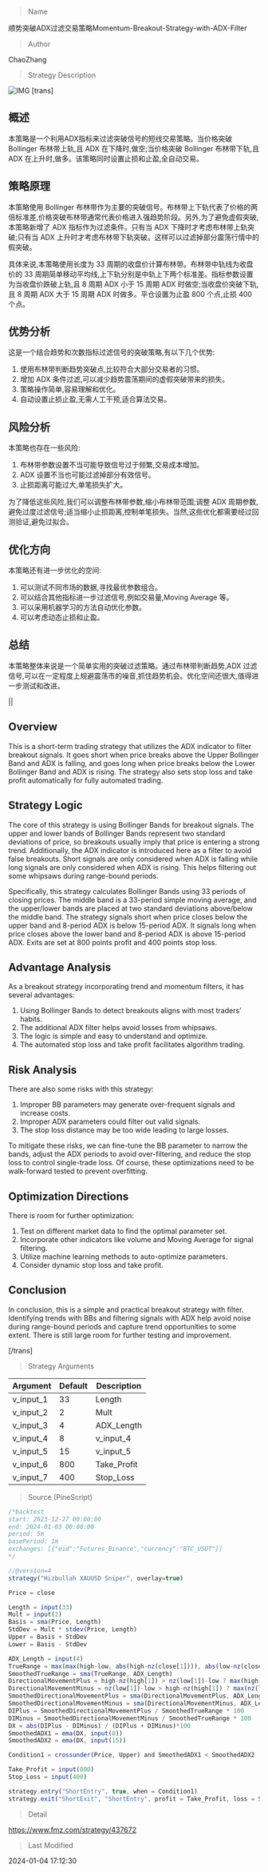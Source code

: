 
> Name

顺势突破ADX过滤交易策略Momentum-Breakout-Strategy-with-ADX-Filter

> Author

ChaoZhang

> Strategy Description

![IMG](https://www.fmz.com/upload/asset/179ae7c4ef9e2048aa3.png)
[trans]

## 概述

本策略是一个利用ADX指标来过滤突破信号的短线交易策略。当价格突破 Bollinger 布林带上轨,且 ADX 在下降时,做空;当价格突破 Bollinger 布林带下轨,且 ADX 在上升时,做多。该策略同时设置止损和止盈,全自动交易。

## 策略原理

本策略使用 Bollinger 布林带作为主要的突破信号。布林带上下轨代表了价格的两倍标准差,价格突破布林带通常代表价格进入强趋势阶段。另外,为了避免虚假突破,本策略新增了 ADX 指标作为过滤条件。只有当 ADX 下降时才考虑布林带上轨突破;只有当 ADX 上升时才考虑布林带下轨突破。这样可以过滤掉部分震荡行情中的假突破。 

具体来说,本策略使用长度为 33 周期的收盘价计算布林带。布林带中轨线为收盘价的 33 周期简单移动平均线,上下轨分别是中轨上下两个标准差。指标参数设置为当收盘价跌破上轨,且 8 周期 ADX 小于 15 周期 ADX 时做空;当收盘价突破下轨,且 8 周期 ADX 大于 15 周期 ADX 时做多。平仓设置为止盈 800 个点,止损 400 个点。

## 优势分析

这是一个结合趋势和次数指标过滤信号的突破策略,有以下几个优势:

1. 使用布林带判断趋势突破点,比较符合大部分交易者的习惯。
2. 增加 ADX 条件过滤,可以减少趋势震荡期间的虚假突破带来的损失。
3. 策略操作简单,容易理解和优化。
4. 自动设置止损止盈,无需人工干预,适合算法交易。

## 风险分析

本策略也存在一些风险:

1. 布林带参数设置不当可能导致信号过于频繁,交易成本增加。
2. ADX 设置不当也可能过滤掉部分有效信号。
3. 止损距离可能过大,单笔损失扩大。

为了降低这些风险,我们可以调整布林带参数,缩小布林带范围;调整 ADX 周期参数,避免过度过滤信号;适当缩小止损距离,控制单笔损失。当然,这些优化都需要经过回测验证,避免过拟合。

## 优化方向  

本策略还有进一步优化的空间:

1. 可以测试不同市场的数据,寻找最优参数组合。
2. 可以结合其他指标进一步过滤信号,例如交易量,Moving Average 等。
3. 可以采用机器学习的方法自动优化参数。
4. 可以考虑动态止损和止盈。

## 总结

本策略整体来说是一个简单实用的突破过滤策略。通过布林带判断趋势,ADX 过滤信号,可以在一定程度上规避震荡市的噪音,抓住趋势机会。优化空间还很大,值得进一步测试和改进。

||

## Overview  

This is a short-term trading strategy that utilizes the ADX indicator to filter breakout signals. It goes short when price breaks above the Upper Bollinger Band and ADX is falling, and goes long when price breaks below the Lower Bollinger Band and ADX is rising. The strategy also sets stop loss and take profit automatically for fully automated trading.

## Strategy Logic

The core of this strategy is using Bollinger Bands for breakout signals. The upper and lower bands of Bollinger Bands represent two standard deviations of price, so breakouts usually imply that price is entering a strong trend. Additionally, the ADX indicator is introduced here as a filter to avoid false breakouts. Short signals are only considered when ADX is falling while long signals are only considered when ADX is rising. This helps filtering out some whipsaws during range-bound periods.

Specifically, this strategy calculates Bollinger Bands using 33 periods of closing prices. The middle band is a 33-period simple moving average, and the upper/lower bands are placed at two standard deviations above/below the middle band. The strategy signals short when price closes below the upper band and 8-period ADX is below 15-period ADX. It signals long when price closes above the lower band and 8-period ADX is above 15-period ADX. Exits are set at 800 points profit and 400 points stop loss.  

## Advantage Analysis

As a breakout strategy incorporating trend and momentum filters, it has several advantages:

1. Using Bollinger Bands to detect breakouts aligns with most traders’ habits.  
2. The additional ADX filter helps avoid losses from whipsaws.
3. The logic is simple and easy to understand and optimize.  
4. The automated stop loss and take profit facilitates algorithm trading.

## Risk Analysis

There are also some risks with this strategy:  

1. Improper BB parameters may generate over-frequent signals and increase costs.
2. Improper ADX parameters could filter out valid signals. 
3. The stop loss distance may be too wide leading to large losses.

To mitigate these risks, we can fine-tune the BB parameter to narrow the bands, adjust the ADX periods to avoid over-filtering, and reduce the stop loss to control single-trade loss. Of course, these optimizations need to be walk-forward tested to prevent overfitting.

## Optimization Directions

There is room for further optimization:

1. Test on different market data to find the optimal parameter set.
2. Incorporate other indicators like volume and Moving Average for signal filtering.
3. Utilize machine learning methods to auto-optimize parameters. 
4. Consider dynamic stop loss and take profit.

## Conclusion

In conclusion, this is a simple and practical breakout strategy with filter. Identifying trends with BBs and filtering signals with ADX help avoid noise during range-bound periods and capture trend opportunities to some extent. There is still large room for further testing and improvement.

[/trans]

> Strategy Arguments



|Argument|Default|Description|
|----|----|----|
|v_input_1|33|Length|
|v_input_2|2|Mult|
|v_input_3|4|ADX_Length|
|v_input_4|8|v_input_4|
|v_input_5|15|v_input_5|
|v_input_6|800|Take_Profit|
|v_input_7|400|Stop_Loss|


> Source (PineScript)

``` javascript
/*backtest
start: 2023-12-27 00:00:00
end: 2024-01-03 00:00:00
period: 5m
basePeriod: 1m
exchanges: [{"eid":"Futures_Binance","currency":"BTC_USDT"}]
*/

//@version=4
strategy("Hizbullah XAUUSD Sniper", overlay=true)

Price = close

Length = input(33)
Mult = input(2)
Basis = sma(Price, Length)
StdDev = Mult * stdev(Price, Length)
Upper = Basis + StdDev
Lower = Basis - StdDev

ADX_Length = input(4)
TrueRange = max(max(high-low, abs(high-nz(close[1]))), abs(low-nz(close[1])))
SmoothedTrueRange = sma(TrueRange, ADX_Length)
DirectionalMovementPlus = high-nz(high[1]) > nz(low[1])-low ? max(high-nz(high[1]), 0): 0
DirectionalMovementMinus = nz(low[1])-low > high-nz(high[1]) ? max(nz(low[1])-low, 0): 0
SmoothedDirectionalMovementPlus = sma(DirectionalMovementPlus, ADX_Length)
SmoothedDirectionalMovementMinus = sma(DirectionalMovementMinus, ADX_Length)
DIPlus = SmoothedDirectionalMovementPlus / SmoothedTrueRange * 100
DIMinus = SmoothedDirectionalMovementMinus / SmoothedTrueRange * 100
DX = abs(DIPlus - DIMinus) / (DIPlus + DIMinus)*100
SmoothedADX1 = ema(DX, input(8))
SmoothedADX2 = ema(DX, input(15))

Condition1 = crossunder(Price, Upper) and SmoothedADX1 < SmoothedADX2

Take_Profit = input(800)
Stop_Loss = input(400)

strategy.entry("ShortEntry", true, when = Condition1)
strategy.exit("ShortExit", "ShortEntry", profit = Take_Profit, loss = Stop_Loss)

```

> Detail

https://www.fmz.com/strategy/437672

> Last Modified

2024-01-04 17:12:30
